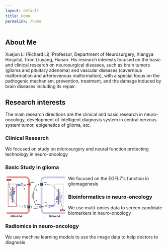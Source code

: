```yaml
---
layout: default
title: Home
permalink: /home
---
```

## About Me

Xuejun Li (Richard Li), Professor, Department of Neurosurgery, Xiangya Hospital, from Liuyang, Hunan. His research interests focused on the basic and clinical research on neurosurgical diseases, such as brain tumors (glioma and pituitary adenoma) and vascular diseases (cavernous malformation and arteriovenous malformation), with a special focus on the pathogenic mechanism, prevention, treatment, and the damage induced by brain diseases including its repair.

## Research interests

The main research directions are the clinical and basic research in neuro-oncology, development of intelligent diagnosis system in central nervous system tumor, epigenetics of glioma, etc.

### Clinical Research

We focused on study on microsurgery and neural function protecting technology in neuro-oncology

### Basic Study in glioma

<img src="https://github.com/Richard-Li-lab-team/Richard-Li-lab-team.github.io/blob/master/img/research/EGFL7.png" align="left" width="200"/>

We focused on the EGFL7's function in gliomagenesis

### Bioinformatics in neuro-oncology

We use multi-omics data to screen candidate biomarkers in neuro-oncology

### Radiomics in neuro-oncology

We use mechine learning models to use the image data to help doctors to diagnosis